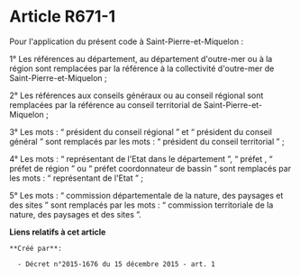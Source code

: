 # Article R671-1

Pour l'application du présent code à Saint-Pierre-et-Miquelon :

1° Les références au département, au département d'outre-mer ou à la région sont remplacées par la référence à la
collectivité d'outre-mer de Saint-Pierre-et-Miquelon ;

2° Les références aux conseils généraux ou au conseil régional sont remplacées par la référence au conseil territorial de
Saint-Pierre-et-Miquelon ;

3° Les mots : “ président du conseil régional ” et “ président du conseil général ” sont remplacés par les mots : “ président
du conseil territorial ” ;

4° Les mots : “ représentant de l'Etat dans le département ”, “ préfet , “ préfet de région ” ou “ préfet coordonnateur de
bassin ” sont remplacés par les mots : “ représentant de l'Etat ” ;

5° Les mots : “ commission départementale de la nature, des paysages et des sites ” sont remplacés par les mots : “
commission territoriale de la nature, des paysages et des sites ”.

**Liens relatifs à cet article**

	**Créé par**:

	  - Décret n°2015-1676 du 15 décembre 2015 - art. 1
